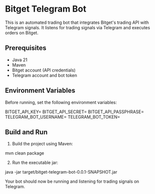 # Bitget Telegram Bot

This is an automated trading bot that integrates Bitget's trading API with Telegram signals. It listens for trading signals via Telegram and executes orders on Bitget.

## Prerequisites

- Java 21
- Maven
- Bitget account (API credentials)
- Telegram account and bot token

## Environment Variables

Before running, set the following environment variables:

BITGET_API_KEY=
BITGET_API_SECRET=
BITGET_API_PASSPHRASE=
TELEGRAM_BOT_USERNAME=
TELEGRAM_BOT_TOKEN=

## Build and Run

1. Build the project using Maven:

mvn clean package


2. Run the executable jar:

java -jar target/bitget-telegram-bot-0.0.1-SNAPSHOT.jar


Your bot should now be running and listening for trading signals on Telegram.
